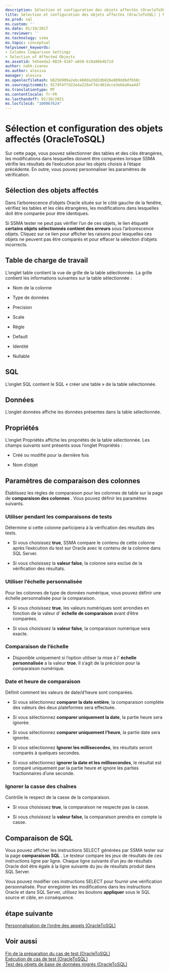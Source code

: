 ```yaml
---
description: Sélection et configuration des objets affectés (OracleToSQL)
title: Sélection et configuration des objets affectés (OracleToSQL) | Microsoft Docs
ms.prod: sql
ms.custom: ''
ms.date: 01/19/2017
ms.reviewer: ''
ms.technology: ssma
ms.topic: conceptual
helpviewer_keywords:
- Columns Comparison Settings
- Selection of Affected Objects
ms.assetid: 545eeda2-9829-4187-a858-619a96b4b71d
author: nahk-ivanov
ms.author: alexiva
manager: alexiva
ms.openlocfilehash: b8256909a2ebc460da2dd2db826e809dd6dfb50c
ms.sourcegitcommit: 917df4ffd22e4a229af7dc481dcce3ebba0aa4d7
ms.translationtype: MT
ms.contentlocale: fr-FR
ms.lasthandoff: 02/10/2021
ms.locfileid: "100067624"
---
```

# <a name="selecting-and-configuring-affected-objects-oracletosql"></a>Sélection et configuration des objets affectés (OracleToSQL)
Sur cette page, vous pouvez sélectionner des tables et des clés étrangères, les modifications dans lesquelles doivent être comparées lorsque SSMA vérifie les résultats de l’exécution pour les objets choisis à l’étape précédente. En outre, vous pouvez personnaliser les paramètres de vérification.  
  
## <a name="selection-of-affected-objects"></a>Sélection des objets affectés  
Dans l’arborescence d’objets Oracle située sur le côté gauche de la fenêtre, vérifiez les tables et les clés étrangères, les modifications dans lesquelles doit être comparée pour être identiques.  
  
Si SSMA tester ne peut pas vérifier l’un de ces objets, le lien étiqueté **certains objets sélectionnés contient des erreurs** sous l’arborescence objets. Cliquez sur ce lien pour afficher les raisons pour lesquelles ces objets ne peuvent pas être comparés et pour effacer la sélection d’objets incorrects.  
  
## <a name="table"></a>Table de charge de travail  
L’onglet table contient la vue de grille de la table sélectionnée. La grille contient les informations suivantes sur la table sélectionnée :  
  
-   Nom de la colonne  
  
-   Type de données  
  
-   Precision  
  
-   Scale  
  
-   Règle  
  
-   Default  
  
-   Identité  
  
-   Nullable  
  
## <a name="sql"></a>SQL  
L’onglet SQL contient le SQL « créer une table » de la table sélectionnée.  
  
## <a name="data"></a>Données  
L’onglet données affiche les données présentes dans la table sélectionnée.  
  
## <a name="properties"></a>Propriétés  
L’onglet Propriétés affiche les propriétés de la table sélectionnée. Les champs suivants sont présents sous l’onglet Propriétés :  
  
-   Créé ou modifié pour la dernière fois  
  
-   Nom d’objet  
  
## <a name="columns-comparison-settings"></a>Paramètres de comparaison des colonnes  
Établissez les règles de comparaison pour les colonnes de table sur la page de **comparaison des colonnes** . Vous pouvez définir les paramètres suivants.  
  
### <a name="use-during-test-comparisons"></a>Utiliser pendant les comparaisons de tests  
Détermine si cette colonne participera à la vérification des résultats des tests.  
  
-   Si vous choisissez **true**, SSMA compare le contenu de cette colonne après l’exécution du test sur Oracle avec le contenu de la colonne dans SQL Server. 
  
-   Si vous choisissez la **valeur false**, la colonne sera exclue de la vérification des résultats.  
  
### <a name="use-custom-scale"></a>Utiliser l’échelle personnalisée  
Pour les colonnes de type de données numérique, vous pouvez définir une échelle personnalisée pour la comparaison.  
  
-   Si vous choisissez **true**, les valeurs numériques sont arrondies en fonction de la valeur d' **échelle de comparaison** avant d’être comparées.  
  
-   Si vous choisissez la **valeur false**, la comparaison numérique sera exacte.  
  
### <a name="comparing-scale"></a>Comparaison de l’échelle  
  
-   Disponible uniquement si l’option utiliser la mise à l' **échelle personnalisée** a la valeur **true**. Il s’agit de la précision pour la comparaison numérique.  
  
### <a name="date-time-comparing"></a>Date et heure de comparaison  
Définit comment les valeurs de date/d’heure sont comparées.  
  
-   Si vous sélectionnez **comparer la date entière**, la comparaison complète des valeurs des deux plateformes sera effectuée.  
  
-   Si vous sélectionnez **comparer uniquement la date**, la partie heure sera ignorée.  
  
-   Si vous sélectionnez **comparer uniquement l’heure**, la partie date sera ignorée.  
  
-   Si vous sélectionnez **Ignorer les millisecondes**, les résultats seront comparés à quelques secondes.  
  
-   Si vous sélectionnez **ignorer la date et les millisecondes**, le résultat est comparé uniquement par la partie heure et ignore les parties fractionnaires d’une seconde.  
  
### <a name="ignore-strings-case"></a>Ignorer la casse des chaînes  
Contrôle le respect de la casse de la comparaison.  
  
-   Si vous choisissez **true**, la comparaison ne respecte pas la casse.  
  
-   Si vous choisissez la **valeur false**, la comparaison prendra en compte la casse.  
  
## <a name="comparing-sql"></a>Comparaison de SQL  
Vous pouvez afficher les instructions SELECT générées par SSMA tester sur la page **comparaison SQL** . Le testeur compare les jeux de résultats de ces instructions ligne par ligne. Chaque ligne suivante d’un jeu de résultats Oracle doit être égale à la ligne suivante du jeu de résultats produit dans SQL Server.
  
Vous pouvez modifier ces instructions SELECT pour fournir une vérification personnalisée. Pour enregistrer les modifications dans les instructions Oracle et dans SQL Server, utilisez les boutons **appliquer** sous le SQL source et cible, en conséquence.  
  
## <a name="next-step"></a>étape suivante  
[Personnalisation de l’ordre des appels &#40;OracleToSQL&#41;](../../ssma/oracle/customizing-calls-order-oracletosql.md)  
  
## <a name="see-also"></a>Voir aussi  
[Fin de la préparation du cas de test &#40;OracleToSQL&#41;](../../ssma/oracle/finishing-test-case-preparation-oracletosql.md)  
[Exécution de cas de test &#40;OracleToSQL&#41;](../../ssma/oracle/running-test-cases-oracletosql.md)  
[Test des objets de base de données migrés &#40;OracleToSQL&#41;](../../ssma/oracle/testing-migrated-database-objects-oracletosql.md)  
  

